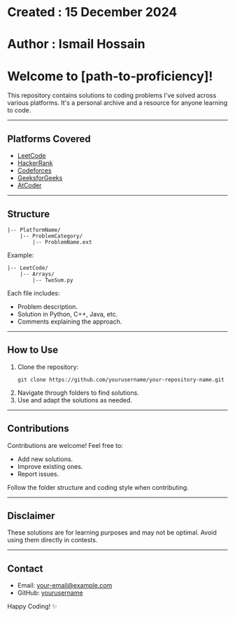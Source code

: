 # Created : 15 December 2024
# Author  : Ismail Hossain 
# Welcome to [path-to-proficiency]!

This repository contains solutions to coding problems I've solved across various platforms. It's a personal archive and a resource for anyone learning to code.

---

## Platforms Covered

- [LeetCode](https://leetcode.com/)
- [HackerRank](https://www.hackerrank.com/)
- [Codeforces](https://codeforces.com/)
- [GeeksforGeeks](https://www.geeksforgeeks.org/)
- [AtCoder](https://atcoder.jp/)

---

## Structure

```
|-- PlatformName/
    |-- ProblemCategory/
        |-- ProblemName.ext
```

Example:

```
|-- LeetCode/
    |-- Arrays/
        |-- TwoSum.py
```

Each file includes:
- Problem description.
- Solution in Python, C++, Java, etc.
- Comments explaining the approach.

---

## How to Use

1. Clone the repository:
   ```
   git clone https://github.com/yourusername/your-repository-name.git
   ```
2. Navigate through folders to find solutions.
3. Use and adapt the solutions as needed.

---

## Contributions

Contributions are welcome! Feel free to:
- Add new solutions.
- Improve existing ones.
- Report issues.

Follow the folder structure and coding style when contributing.

---

## Disclaimer

These solutions are for learning purposes and may not be optimal. Avoid using them directly in contests.

---

## Contact

- Email: [your-email@example.com](mailto:your-email@example.com)
- GitHub: [yourusername](https://github.com/yourusername)

Happy Coding! ✨

